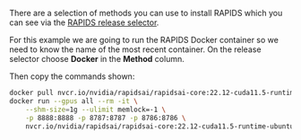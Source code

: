 There are a selection of methods you can use to install RAPIDS which you can see via the [RAPIDS release selector](https://rapids.ai/start.html#get-rapids).

For this example we are going to run the RAPIDS Docker container so we need to know the name of the most recent container.
On the release selector choose **Docker** in the **Method** column.

Then copy the commands shown:

```bash
docker pull nvcr.io/nvidia/rapidsai/rapidsai-core:22.12-cuda11.5-runtime-ubuntu18.04-py3.9
docker run --gpus all --rm -it \
    --shm-size=1g --ulimit memlock=-1 \
    -p 8888:8888 -p 8787:8787 -p 8786:8786 \
    nvcr.io/nvidia/rapidsai/rapidsai-core:22.12-cuda11.5-runtime-ubuntu18.04-py3.9
```
